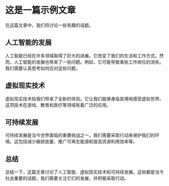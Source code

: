 # 这是一篇示例文章

在这篇文章中，我们将讨论一些有趣的话题。

## 人工智能的发展

人工智能已经在许多领域取得了巨大的进展。它改变了我们的生活和工作方式。然而，人工智能的发展也带来了一些问题。例如，它可能导致某些工作岗位的消失。我们需要认真思考如何应对这些问题。

## 虚拟现实技术

虚拟现实技术给我们带来了全新的体验。它让我们能够身临其境地感受虚拟世界。这项技术在游戏、教育和医疗等领域有着广泛的应用。

## 可持续发展

可持续发展是当今世界面临的重要挑战之一。我们需要采取行动来保护我们的环境。这包括减少碳排放量、推广可再生能源和提高资源利用效率等。

## 总结

总结一下，这篇文章讨论了人工智能、虚拟现实技术和可持续发展。这些都是当今社会重要的话题，我们需要关注它们的发展，并积极采取行动。